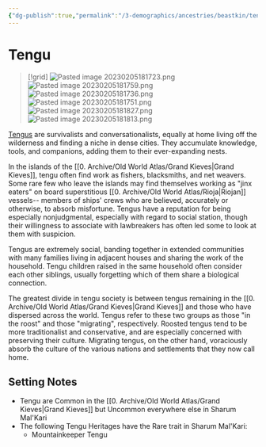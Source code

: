 ```yaml
---
{"dg-publish":true,"permalink":"/3-demographics/ancestries/beastkin/tengu/","noteIcon":""}
---
```


# Tengu

>[!grid]
>![Pasted image 20230205181723.png](/img/user/x.%20Assets/Attachments/Pasted%20image%2020230205181723.png)
>![Pasted image 20230205181759.png](/img/user/x.%20Assets/Attachments/Pasted%20image%2020230205181759.png)
>![Pasted image 20230205181736.png](/img/user/x.%20Assets/Attachments/Pasted%20image%2020230205181736.png)
>![Pasted image 20230205181751.png](/img/user/x.%20Assets/Attachments/Pasted%20image%2020230205181751.png)
>![Pasted image 20230205181827.png](/img/user/x.%20Assets/Attachments/Pasted%20image%2020230205181827.png)
>![Pasted image 20230205181813.png](/img/user/x.%20Assets/Attachments/Pasted%20image%2020230205181813.png)

[Tengus](https://2e.aonprd.com/Ancestries.aspx?ID=21) are survivalists and conversationalists, equally at home living off the wilderness and finding a niche in dense cities. They accumulate knowledge, tools, and companions, adding them to their ever-expanding nests. 

In the islands of the [[0. Archive/Old World Atlas/Grand Kieves\|Grand Kieves]], tengu often find work as fishers, blacksmiths, and net weavers. Some rare few who leave the islands may find themselves working as "jinx eaters" on board superstitious [[0. Archive/Old World Atlas/Rioja\|Riojan]] vessels-- members of ships' crews who are believed, accurately or otherwise, to absorb misfortune. Tengus have a reputation for being especially nonjudgmental, especially with regard to social station, though their willingness to associate with lawbreakers has often led some to look at them with suspicion. 

Tengus are extremely social, banding together in extended communities with many families living in adjacent houses and sharing the work of the household. Tengu children raised in the same household often consider each other siblings, usually forgetting which of them share a biological connection.

The greatest divide in tengu society is between tengus remaining in the [[0. Archive/Old World Atlas/Grand Kieves\|Grand Kieves]] and those who have dispersed across the world. Tengus refer to these two groups as those "in the roost" and those "migrating", respectively. Roosted tengus tend to be more traditionalist and conservative, and are especially concerned with preserving their culture. Migrating tengus, on the other hand, voraciously absorb the culture of the various nations and settlements that they now call home.

## Setting Notes

- Tengu are Common in the [[0. Archive/Old World Atlas/Grand Kieves\|Grand Kieves]] but Uncommon everywhere else in Sharum Mal'Kari
- The following Tengu Heritages have the Rare trait in Sharum Mal'Kari:
	- Mountainkeeper Tengu

